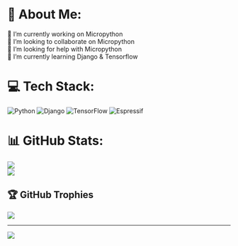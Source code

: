 # 💫 About Me:
🔭 I’m currently working on Micropython<br>👯 I’m looking to collaborate on Micropython<br>🤝 I’m looking for help with Micropython<br>🌱 I’m currently learning Django & Tensorflow<br>


# 💻 Tech Stack:
![Python](https://img.shields.io/badge/python-3670A0?style=for-the-badge&logo=python&logoColor=ffdd54)   ![Django](https://img.shields.io/badge/django-%23092E20.svg?style=for-the-badge&logo=django&logoColor=white) ![TensorFlow](https://img.shields.io/badge/TensorFlow-%23FF6F00.svg?style=for-the-badge&logo=TensorFlow&logoColor=white)  ![Espressif](https://img.shields.io/badge/espressif-E7352C.svg?style=for-the-badge&logo=espressif&logoColor=white)
# 📊 GitHub Stats:

![](https://github-readme-streak-stats.herokuapp.com/?user=rayhankimi&theme=shades-of-purple&hide_border=true)<br/>
![](https://github-readme-stats.vercel.app/api/top-langs/?username=rayhankimi&theme=shades-of-purple&hide_border=true&include_all_commits=false&count_private=false&layout=compact)

## 🏆 GitHub Trophies
![](https://github-profile-trophy.vercel.app/?username=rayhankimi&theme=radical&no-frame=true&no-bg=false&margin-w=4)

---
[![](https://visitcount.itsvg.in/api?id=rayhankimi&icon=0&color=0)](https://visitcount.itsvg.in)

<!-- Proudly created with GPRM ( https://gprm.itsvg.in ) -->
